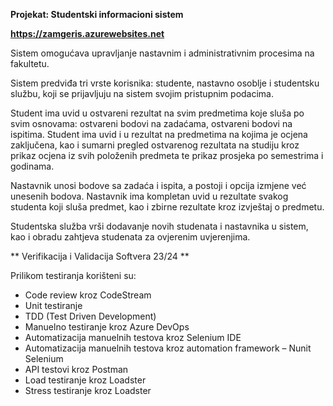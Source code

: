**Projekat: Studentski informacioni sistem** 

**https://zamgeris.azurewebsites.net**

Sistem omogućava upravljanje nastavnim i  administrativnim procesima na fakultetu.

Sistem predviđa tri vrste korisnika: studente, nastavno osoblje i studentsku službu, koji se prijavljuju na sistem svojim pristupnim podacima.

Student ima uvid u ostvareni rezultat na svim predmetima koje sluša po svim osnovama: ostvareni bodovi na zadaćama, ostvareni bodovi na ispitima. Student ima uvid i u rezultat na predmetima na kojima je ocjena zaključena, kao i sumarni pregled ostvarenog rezultata na studiju kroz prikaz ocjena iz svih položenih predmeta te prikaz prosjeka po semestrima i godinama. 

Nastavnik unosi bodove sa zadaća i ispita, a postoji i opcija izmjene već unesenih bodova. Nastavnik ima kompletan uvid u rezultate svakog studenta koji sluša predmet, kao i zbirne rezultate kroz izvještaj o predmetu. 

Studentska služba vrši dodavanje novih studenata i nastavnika u sistem, kao i obradu zahtjeva studenata za ovjerenim uvjerenjima.

** Verifikacija i Validacija Softvera 23/24 **

Prilikom testiranja korišteni su:
- Code review kroz CodeStream
- Unit testiranje
- TDD (Test Driven Development)
- Manuelno testiranje kroz Azure DevOps
- Automatizacija manuelnih testova kroz Selenium IDE
- Automatizacija manuelnih testova kroz automation framework – Nunit Selenium
- API testovi kroz Postman
- Load testiranje kroz Loadster
- Stress testiranje kroz Loadster
